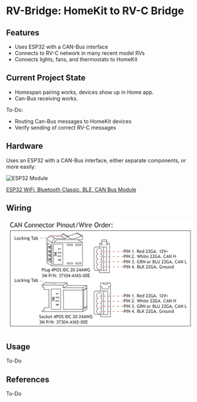 # RV-Bridge: HomeKit to RV-C Bridge

## Features

* Uses ESP32 with a CAN-Bus interface
* Connects to RV-C network in many recent model RVs
* Connects lights, fans, and thermostats to HomeKit

## Current Project State

* Homespan pairing works, devices show up in Home app.
* Can-Bus receiving works.

To-Do:

* Routing Can-Bus messages to HomeKit devices
* Verify sending of correct RV-C messages

## Hardware

Uses an ESP32 with a CAN-Bus interface, either separate components, or more easily:

![ESP32 Module](https://cdn10.bigcommerce.com/s-7f2gq5h/products/272/images/967/ESP32_CAN-Bus_board_1__70903.1585405015.500.750.jpg?c=2)

[ESP32 WiFi, Bluetooth Classic, BLE, CAN Bus Module](https://copperhilltech.com/esp32-wifi-bluetooth-classic-ble-can-bus-module/)

## Wiring

![Can-Bus Connector Wiring](docs/CAN-connector-wiring.jpg)

## Usage

To-Do

## References

To-Do
